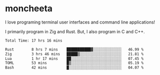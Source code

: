 # moncheeta

I love programing terminal user interfaces and command line applications!

I primarily program in Zig and Rust. But, I also program in C and C++.

<!--START_SECTION:waka-->

```txt
Total Time: 17 hrs 16 mins

Rust        8 hrs 7 mins    ███████████▓░░░░░░░░░░░░░   46.99 %
Zig         3 hrs 46 mins   █████▒░░░░░░░░░░░░░░░░░░░   21.81 %
Lua         1 hr 17 mins    ██░░░░░░░░░░░░░░░░░░░░░░░   07.45 %
TOML        53 mins         █▒░░░░░░░░░░░░░░░░░░░░░░░   05.19 %
Bash        42 mins         █░░░░░░░░░░░░░░░░░░░░░░░░   04.07 %
```

<!--END_SECTION:waka-->
